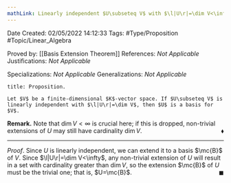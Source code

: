 ```yaml
---
mathLink: Linearly independent $U\subseteq V$ with $\l|U\r|=\dim V<\infty$ is a basis
---
```


<div class="topSpace"></div>

Date Created: 02/05/2022 14:12:33
Tags: #Type/Proposition #Topic/Linear_Algebra

Proved by: [[Basis Extension Theorem]]
References: _Not Applicable_
Justifications: _Not Applicable_

Specializations: _Not Applicable_
Generalizations: _Not Applicable_

``` ad-Proposition
title: Proposition.

Let $V$ be a finite-dimensional $K$-vector space. If $U\subseteq V$ is linearly independent with $\l|U\r|=\dim V$, then $U$ is a basis for $V$.

```

**Remark.** Note that $\dim V<\infty$ is crucial here; if this is dropped, non-trivial extensions of $U$ may still have cardinality $\dim V$.<span style="float:right;">$\blacklozenge$</span>

---

_Proof_. Since $U$ is linearly independent, we can extend it to a basis $\mc{B}$ of $V$. Since $\l|U\r|=\dim V<\infty$, any non-trivial extension of $U$ will result in a set with cardinality greater than $\dim V$, so the extension $\mc{B}$ of $U$ must be the trivial one; that is, $U=\mc{B}$.<span style="float:right;">$\blacksquare$</span>
